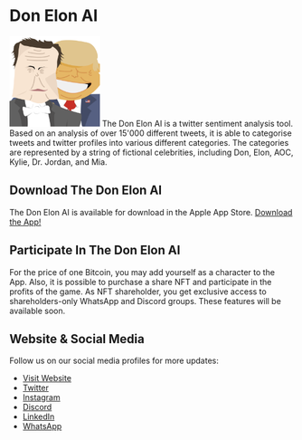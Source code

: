 # Don Elon AI
 <img width="160" height="160" src="https://raw.githubusercontent.com/BenNorsk/DonElonAI/main/images/appicon_transparent.svg">
The Don Elon AI is a twitter sentiment analysis tool. Based on an analysis of 
over 15'000 different tweets, it is able to categorise tweets and twitter profiles into various
different categories. The categories are represented by a string of fictional celebrities, including
Don, Elon, AOC, Kylie, Dr. Jordan, and Mia. 

## Download The Don Elon AI
The Don Elon AI is available for download in the Apple App Store.
<a href="https://apps.apple.com/ch/app/don-elon-ai/id1638519741?l=en" class="button big">Download the App!</a>

## Participate In The Don Elon AI
For the price of one Bitcoin, you may add yourself as a character to the 
App. Also, it is possible to purchase a share NFT and participate in the 
profits of the game. As NFT shareholder, you get exclusive access to 
shareholders-only WhatsApp and Discord groups. These features will be 
available soon.

## Website & Social Media
Follow us on our social media profiles for more updates:
<ul>
 <li><a href="https://donelon.app/" class="button-big">Visit Website</a></li>
 <li><a href="https://twitter.com/DonElonAI" class="button-big">Twitter</a></li>
 <li><a href="https://www.instagram.com/donelon.app/" class="button-big">Instagram</a></li>
 <li><a href="https://discord.gg/cMGUWeYN5W" class="button-big">Discord</a></li>
 <li><a href="https://www.linkedin.com/company/don-elon-ai/about/" class="button-big">LinkedIn</a></li>
 <li><a href="https://chat.whatsapp.com/BIolpJfvhhD086RNF6HZAl" class="button-big">WhatsApp</a></li>
</ul>
